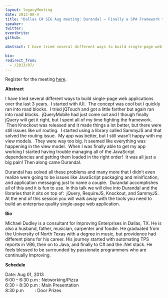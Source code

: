 ```yaml
---
layout: legacyMeeting
date: 2013-08-4
title: "Dallas C# SIG Aug meeting: Durandal – Finally a SPA Framework that Works!"
speaker:
twitter:
eventbrite:
github:

abstract: I have tried several different ways to build single-page web applications over the last 3 years.&nbsp; I started with iUI.&nbsp; The concept was cool but I quickly ran into road blocks.&nbsp; I tried jQTouch and got a little farther but again ran into road blocks.&nbsp; jQueryMobile had just come out and I though finally jQuery will get it right, but I spent all of my time fighting the framework. &nbsp;Then Knockout was released and it made things a lot better, but there were still issues like url routing.&nbsp; I started using a library called SammyJS and that solved the routing issue.&nbsp; My app was better, but I still wasn&#8217;t happy with my view models. &nbsp;They were way too big. It seemed like everything was happening in the view model.&nbsp; When I was finally able to get my app working I started having trouble managing all of the JavaScript dependencies and getting them loaded in the right order!&nbsp; It was all just a big pain! Then along came Durandal.<br/>Durandal has solved all these problems and many more that I didn&#8217;t even realize were going to be issues like JavaScript packaging and minification, and application messaging just to name a couple.&nbsp; Durandal accomplishes all of this and it is fun to use. In this talk we will dive into Durandal and the libraries that it sits on top of:&nbsp; jQuery, RequireJS, Knockout, and SammyJS.&nbsp; At the end of this session you will walk away with the tools you need to build an enterprise quality single-page web application.

bio:
redirect_from:
  - /2013/07/
---
```


<p>Register for the meeting <a href="https://sigaug.eventbrite.com/">here</a>.</p>
<p><strong><strong>Abstract</strong></strong></p>
<p>I have tried several different ways to build single-page web applications over the last 3 years.&nbsp; I started with iUI.&nbsp; The concept was cool but I quickly ran into road blocks.&nbsp; I tried jQTouch and got a little farther but again ran into road blocks.&nbsp; jQueryMobile had just come out and I though finally jQuery will get it right, but I spent all of my time fighting the framework. &nbsp;Then Knockout was released and it made things a lot better, but there were still issues like url routing.&nbsp; I started using a library called SammyJS and that solved the routing issue.&nbsp; My app was better, but I still wasn&#8217;t happy with my view models. &nbsp;They were way too big. It seemed like everything was happening in the view model.&nbsp; When I was finally able to get my app working I started having trouble managing all of the JavaScript dependencies and getting them loaded in the right order!&nbsp; It was all just a big pain! Then along came Durandal.</p>
<p>Durandal has solved all these problems and many more that I didn&#8217;t even realize were going to be issues like JavaScript packaging and minification, and application messaging just to name a couple.&nbsp; Durandal accomplishes all of this and it is fun to use. In this talk we will dive into Durandal and the libraries that it sits on top of:&nbsp; jQuery, RequireJS, Knockout, and SammyJS.&nbsp; At the end of this session you will walk away with the tools you need to build an enterprise quality single-page web application.</p>
<p><strong>Bio</strong></p>
<p>Michael Dudley is a consultant for Improving Enterprises in Dallas, TX. He is also a husband, father, musician, carpenter and foodie. He graduated from the University of North Texas with a degree in music, but providence had different plans for his career. His journey started with automating TPS reports in VB6, then on to Java, and finally to C# and the .Net stack. He feels blessed to be surrounded by passionate programmers who are continually Improving.</p>
<p><strong>Schedule</strong></p>
<p>Date: Aug 01, 2013<br />
6:00 &#8211; 6:30 p.m : Networking/Pizza<br />
6:30 &#8211; 8:30 p.m : Main Presentation<br />
8:30 p.m &nbsp; &nbsp; &nbsp; &nbsp; : Door Prizes</p>

